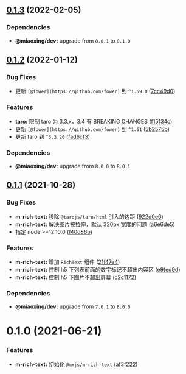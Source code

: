 ## [0.1.3](https://github.com/miaoxing/mxjs-m-rich-text/compare/v0.1.2...v0.1.3) (2022-02-05)





### Dependencies

* **@miaoxing/dev:** upgrade from `8.0.1` to `8.1.0`

## [0.1.2](https://github.com/miaoxing/mxjs-m-rich-text/compare/v0.1.1...v0.1.2) (2022-01-12)


### Bug Fixes

* 更新 `[@fower](https://github.com/fower)` 到 `^1.59.0` ([7cc49d0](https://github.com/miaoxing/mxjs-m-rich-text/commit/7cc49d03563e3d94baa7ca4464ceaf6a61f2a2df))


### Features

* **taro:** 限制 taro 为 3.3.x，3.4 有 BREAKING CHANGES ([f15134c](https://github.com/miaoxing/mxjs-m-rich-text/commit/f15134c74aafc133525193b861eae35558abdd60))
* 更新 `[@fower](https://github.com/fower)` 到 `^1.61` ([5b2575b](https://github.com/miaoxing/mxjs-m-rich-text/commit/5b2575b2643a49a89be21260914a4be2b05ca3aa))
* 更新 taro 到 `^3.3.20` ([fad6cf3](https://github.com/miaoxing/mxjs-m-rich-text/commit/fad6cf33cfa7ab3fde79879995d2150c4a06d73c))





### Dependencies

* **@miaoxing/dev:** upgrade from `8.0.0` to `8.0.1`

## [0.1.1](https://github.com/miaoxing/mxjs-m-rich-text/compare/v0.1.0...v0.1.1) (2021-10-28)


### Bug Fixes

* **m-rich-text:** 移除 `@tarojs/taro/html` 引入的边距 ([922d0e6](https://github.com/miaoxing/mxjs-m-rich-text/commit/922d0e6997a0933a1e92823c9d2e95eb94befa37))
* **m-rich-text:** 解决图片被拉伸，默认 320px 宽度的问题 ([a6e6de5](https://github.com/miaoxing/mxjs-m-rich-text/commit/a6e6de52a96552198168721d916a525e4dd966a4))
* 指定 node >=12.10.0 ([f40d86b](https://github.com/miaoxing/mxjs-m-rich-text/commit/f40d86b865c40b3dfd2556f6f639c40b23d0dfbb))


### Features

* **m-rich-text:** 增加 `RichText` 组件 ([21f47e4](https://github.com/miaoxing/mxjs-m-rich-text/commit/21f47e494bd07d4f2b267d9b7216ea1c21b833d6))
* **m-rich-text:** 控制 h5 下列表前面的数字标记不超出内容区 ([e9fed9d](https://github.com/miaoxing/mxjs-m-rich-text/commit/e9fed9d1e0a47ec7943cc5fd22f4e1e34df014bc))
* **m-rich-text:** 控制 h5 下图片不超出屏幕 ([c2c1172](https://github.com/miaoxing/mxjs-m-rich-text/commit/c2c117205b56bce038cb9b1c9ab68ca4fd3f86f4))





### Dependencies

* **@miaoxing/dev:** upgrade from `7.0.1` to `8.0.0`

# 0.1.0 (2021-06-21)


### Features

* **m-rich-text:** 初始化 `@mxjs/m-rich-text` ([af3f222](https://github.com/miaoxing/mxjs-m-rich-text/commit/af3f22217c27babaa208d9fb4e8269faed4a638d))
